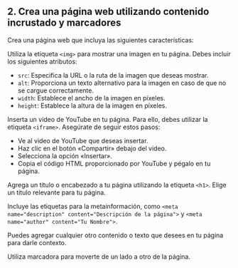 2\. Crea una página web utilizando contenido incrustado y marcadores
---------------------------------------------------------------------------------------------

Crea una página web que incluya las siguientes características:

Utiliza la etiqueta `<img>` para mostrar una imagen en tu página. Debes incluir los siguientes atributos:

*   `src`: Especifica la URL o la ruta de la imagen que deseas mostrar.
*   `alt`: Proporciona un texto alternativo para la imagen en caso de que no se cargue correctamente.
*   `width`: Establece el ancho de la imagen en píxeles.
*   `height`: Establece la altura de la imagen en píxeles.

Inserta un video de YouTube en tu página. Para ello, debes utilizar la etiqueta `<iframe>`. Asegúrate de seguir estos pasos:

*   Ve al video de YouTube que deseas insertar.
*   Haz clic en el botón «Compartir» debajo del video.
*   Selecciona la opción «Insertar».
*   Copia el código HTML proporcionado por YouTube y pégalo en tu página.

Agrega un título o encabezado a tu página utilizando la etiqueta `<h1>`. Elige un título relevante para tu página.

Incluye las etiquetas para la metainformación, como `<meta name="description" content="Descripción de la página">` y `<meta name="author" content="Tu Nombre">`.

Puedes agregar cualquier otro contenido o texto que desees en tu página para darle contexto.

Utiliza marcadora para moverte de un lado a otro de la página. 